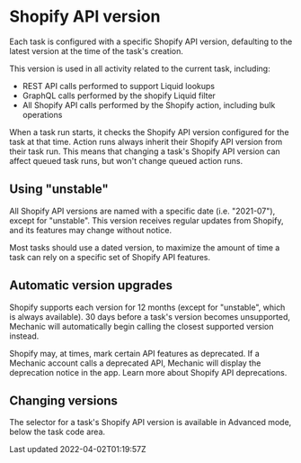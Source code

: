# Shopify API version

Each task is configured with a specific Shopify API version, defaulting to the latest version at the time of the task's creation.

This version is used in all activity related to the current task, including:

- REST API calls performed to support Liquid lookups
- GraphQL calls performed by the shopify Liquid filter
- All Shopify API calls performed by the Shopify action, including bulk operations

When a task run starts, it checks the Shopify API version configured for the task at that time. Action runs always inherit their Shopify API version from their task run. This means that changing a task's Shopify API version can affect queued task runs, but won't change queued action runs.

## Using "unstable"

All Shopify API versions are named with a specific date (i.e. "2021-07"), except for "unstable". This version receives regular updates from Shopify, and its features may change without notice.

Most tasks should use a dated version, to maximize the amount of time a task can rely on a specific set of Shopify API features.

## Automatic version upgrades

Shopify supports each version for 12 months (except for "unstable", which is always available). 30 days before a task's version becomes unsupported, Mechanic will automatically begin calling the closest supported version instead.

Shopify may, at times, mark certain API features as deprecated. If a Mechanic account calls a deprecated API, Mechanic will display the deprecation notice in the app. Learn more about Shopify API deprecations.

## Changing versions

The selector for a task's Shopify API version is available in Advanced mode, below the task code area.

Last updated 2022-04-02T01:19:57Z